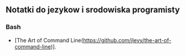 ## Notatki do jezykow i srodowiska programisty

### Bash

*  [The Art of Command Line(https://github.com/jlevy/the-art-of-command-line)].
